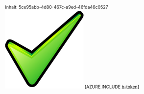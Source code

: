 Inhalt: 5ce95abb-4d80-467c-a9ed-46fda46c0527![Bild](d2bf4e57-a159-4777-9276-cb926e4faf1a.png)
[AZURE.INCLUDE [b-token](c47721e8-62a9-4865-b2e9-87e68ea6c26a.md)]
